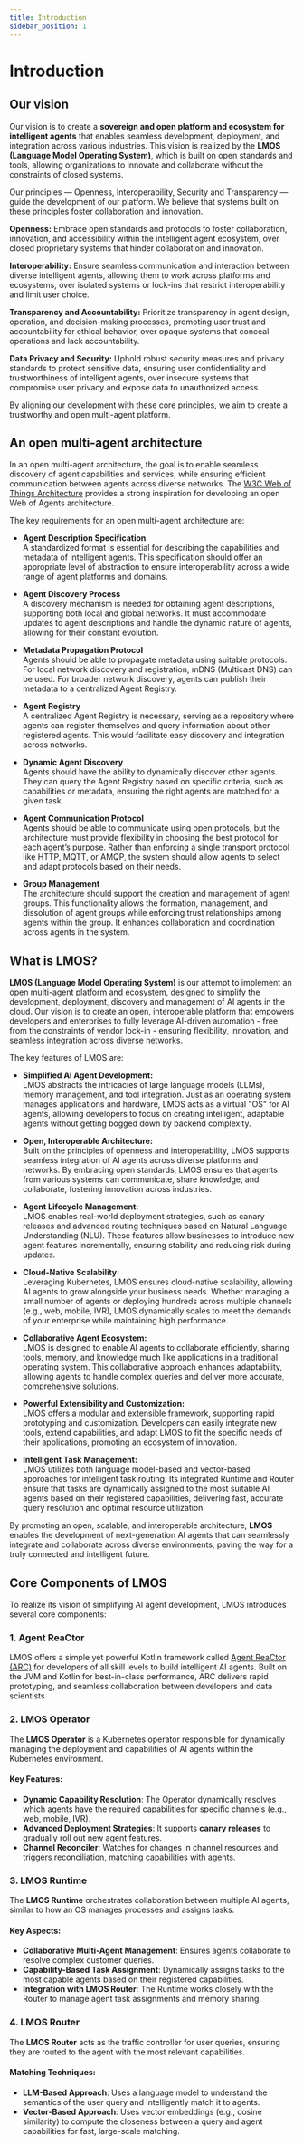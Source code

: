```yaml
---
title: Introduction
sidebar_position: 1
---
```


# Introduction

## Our vision
Our vision is to create a **sovereign and open platform and ecosystem for intelligent agents** that enables seamless development, deployment, and integration across various industries. This vision is realized by the **LMOS (Language Model Operating System)**, which is built on open standards and tools, allowing organizations to innovate and collaborate without the constraints of closed systems.

Our principles — Openness, Interoperability, Security and Transparency — guide the development of our platform. We believe that systems built on these principles foster collaboration and innovation.

**Openness:** Embrace open standards and protocols to foster collaboration, innovation, and accessibility within the intelligent agent ecosystem, over closed proprietary systems that hinder collaboration and innovation.

**Interoperability:** Ensure seamless communication and interaction between diverse intelligent agents, allowing them to work across platforms and ecosystems, over isolated systems or lock-ins that restrict interoperability and limit user choice.

**Transparency and Accountability:** Prioritize transparency in agent design, operation, and decision-making processes, promoting user trust and accountability for ethical behavior, over opaque systems that conceal operations and lack accountability.

**Data Privacy and Security:** Uphold robust security measures and privacy standards to protect sensitive data, ensuring user confidentiality and trustworthiness of intelligent agents, over insecure systems that compromise user privacy and expose data to unauthorized access.

By aligning our development with these core principles, we aim to create a trustworthy and open multi-agent platform.

## An open multi-agent architecture

In an open multi-agent architecture, the goal is to enable seamless discovery of agent capabilities and services, while ensuring efficient communication between agents across diverse networks. The [W3C Web of Things Architecture](https://www.w3.org/WoT/) provides a strong inspiration for developing an open Web of Agents architecture.

The key requirements for an open multi-agent architecture are:

- **Agent Description Specification**  
   A standardized format is essential for describing the capabilities and metadata of intelligent agents. This specification should offer an appropriate level of abstraction to ensure interoperability across a wide range of agent platforms and domains.

- **Agent Discovery Process**  
   A discovery mechanism is needed for obtaining agent descriptions, supporting both local and global networks. It must accommodate updates to agent descriptions and handle the dynamic nature of agents, allowing for their constant evolution.

- **Metadata Propagation Protocol**  
   Agents should be able to propagate metadata using suitable protocols. For local network discovery and registration, mDNS (Multicast DNS) can be used. For broader network discovery, agents can publish their metadata to a centralized Agent Registry.

- **Agent Registry**  
   A centralized Agent Registry is necessary, serving as a repository where agents can register themselves and query information about other registered agents. This would facilitate easy discovery and integration across networks.

- **Dynamic Agent Discovery**  
   Agents should have the ability to dynamically discover other agents. They can query the Agent Registry based on specific criteria, such as capabilities or metadata, ensuring the right agents are matched for a given task.

- **Agent Communication Protocol**  
   Agents should be able to communicate using open protocols, but the architecture must provide flexibility in choosing the best protocol for each agent’s purpose. Rather than enforcing a single transport protocol like HTTP, MQTT, or AMQP, the system should allow agents to select and adapt protocols based on their needs.

- **Group Management**  
   The architecture should support the creation and management of agent groups. This functionality allows the formation, management, and dissolution of agent groups while enforcing trust relationships among agents within the group. It enhances collaboration and coordination across agents in the system.


## What is LMOS?

**LMOS (Language Model Operating System)** is our attempt to implement an open multi-agent platform and ecosystem, designed to simplify the development, deployment, discovery and management of AI agents in the cloud. Our vision is to create an open, interoperable platform that empowers developers and enterprises to fully leverage AI-driven automation - free from the constraints of vendor lock-in - ensuring flexibility, innovation, and seamless integration across diverse networks.

The key features of LMOS are:

- **Simplified AI Agent Development:**  
   LMOS abstracts the intricacies of large language models (LLMs), memory management, and tool integration. Just as an operating system manages applications and hardware, LMOS acts as a virtual "OS" for AI agents, allowing developers to focus on creating intelligent, adaptable agents without getting bogged down by backend complexity.

- **Open, Interoperable Architecture:**  
   Built on the principles of openness and interoperability, LMOS supports seamless integration of AI agents across diverse platforms and networks. By embracing open standards, LMOS ensures that agents from various systems can communicate, share knowledge, and collaborate, fostering innovation across industries.

- **Agent Lifecycle Management:**  
   LMOS enables real-world deployment strategies, such as canary releases and advanced routing techniques based on Natural Language Understanding (NLU). These features allow businesses to introduce new agent features incrementally, ensuring stability and reducing risk during updates.

- **Cloud-Native Scalability:**  
   Leveraging Kubernetes, LMOS ensures cloud-native scalability, allowing AI agents to grow alongside your business needs. Whether managing a small number of agents or deploying hundreds across multiple channels (e.g., web, mobile, IVR), LMOS dynamically scales to meet the demands of your enterprise while maintaining high performance.

- **Collaborative Agent Ecosystem:**  
   LMOS is designed to enable AI agents to collaborate efficiently, sharing tools, memory, and knowledge much like applications in a traditional operating system. This collaborative approach enhances adaptability, allowing agents to handle complex queries and deliver more accurate, comprehensive solutions.

- **Powerful Extensibility and Customization:**  
   LMOS offers a modular and extensible framework, supporting rapid prototyping and customization. Developers can easily integrate new tools, extend capabilities, and adapt LMOS to fit the specific needs of their applications, promoting an ecosystem of innovation.

- **Intelligent Task Management:**  
   LMOS utilizes both language model-based and vector-based approaches for intelligent task routing. Its integrated Runtime and Router ensure that tasks are dynamically assigned to the most suitable AI agents based on their registered capabilities, delivering fast, accurate query resolution and optimal resource utilization.

By promoting an open, scalable, and interoperable architecture, **LMOS** enables the development of next-generation AI agents that can seamlessly integrate and collaborate across diverse environments, paving the way for a truly connected and intelligent future.

## Core Components of LMOS

To realize its vision of simplifying AI agent development, LMOS introduces several core components:

### 1. Agent ReaCtor

LMOS offers a simple yet powerful Kotlin framework called [Agent ReaCtor (ARC)](https://lmos-ai.github.io/arc/) for developers of all skill levels to build intelligent AI agents. Built on the JVM and Kotlin for best-in-class performance, ARC delivers rapid prototyping, and seamless collaboration between developers and data scientists

### 2. LMOS Operator

The **LMOS Operator** is a Kubernetes operator responsible for dynamically managing the deployment and capabilities of AI agents within the Kubernetes environment.

#### Key Features:
- **Dynamic Capability Resolution**: The Operator dynamically resolves which agents have the required capabilities for specific channels (e.g., web, mobile, IVR).
- **Advanced Deployment Strategies**: It supports **canary releases** to gradually roll out new agent features.
- **Channel Reconciler**: Watches for changes in channel resources and triggers reconciliation, matching capabilities with agents.

### 3. LMOS Runtime

The **LMOS Runtime** orchestrates collaboration between multiple AI agents, similar to how an OS manages processes and assigns tasks.

#### Key Aspects:
- **Collaborative Multi-Agent Management**: Ensures agents collaborate to resolve complex customer queries.
- **Capability-Based Task Assignment**: Dynamically assigns tasks to the most capable agents based on their registered capabilities.
- **Integration with LMOS Router**: The Runtime works closely with the Router to manage agent task assignments and memory sharing.

### 4. LMOS Router

The **LMOS Router** acts as the traffic controller for user queries, ensuring they are routed to the agent with the most relevant capabilities.

#### Matching Techniques:
- **LLM-Based Approach**: Uses a language model to understand the semantics of the user query and intelligently match it to agents.
- **Vector-Based Approach**: Uses vector embeddings (e.g., cosine similarity) to compute the closeness between a query and agent capabilities for fast, large-scale matching.
